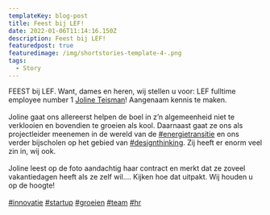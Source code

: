 ```yaml
---
templateKey: blog-post
title: Feest bij LEF!
date: 2022-01-06T11:14:16.150Z
description: Feest bij LEF!
featuredpost: true
featuredimage: /img/shortstories-template-4-.png
tags:
  - Story
---
```

FEEST bij LEF. Want, dames en heren, wij stellen u voor: LEF fulltime employee number 1 [Joline Teisman](https://www.linkedin.com/in/ACoAABbXSIwB7Ilgw5H2eMqKUzenJyk-fNURqKk)! Aangenaam kennis te maken.\
\
Joline gaat ons allereerst helpen de boel in z’n algemeenheid niet te verklooien en bovendien te groeien als kool. Daarnaast gaat ze ons als projectleider meenemen in de wereld van de [\#energietransitie](https://www.linkedin.com/feed/hashtag/?keywords=energietransitie&highlightedUpdateUrns=urn%3Ali%3Aactivity%3A6861585849960714240) en ons verder bijscholen op het gebied van [\#designthinking](https://www.linkedin.com/feed/hashtag/?keywords=designthinking&highlightedUpdateUrns=urn%3Ali%3Aactivity%3A6861585849960714240). Zij heeft er enorm veel zin in, wij ook.\
\
Joline leest op de foto aandachtig haar contract en merkt dat ze zoveel vakantiedagen heeft als ze zelf wil.... Kijken hoe dat uitpakt. Wij houden u op de hoogte!\
\
[\#innovatie](https://www.linkedin.com/feed/hashtag/?keywords=innovatie&highlightedUpdateUrns=urn%3Ali%3Aactivity%3A6861585849960714240) [\#startup](https://www.linkedin.com/feed/hashtag/?keywords=startup&highlightedUpdateUrns=urn%3Ali%3Aactivity%3A6861585849960714240) [\#groeien](https://www.linkedin.com/feed/hashtag/?keywords=groeien&highlightedUpdateUrns=urn%3Ali%3Aactivity%3A6861585849960714240) [\#team](https://www.linkedin.com/feed/hashtag/?keywords=team&highlightedUpdateUrns=urn%3Ali%3Aactivity%3A6861585849960714240) [\#hr](https://www.linkedin.com/feed/hashtag/?keywords=hr&highlightedUpdateUrns=urn%3Ali%3Aactivity%3A6861585849960714240)